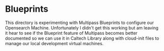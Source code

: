 
# Blueprints

This directory is experimenting with Multipass Blueprints to configure our Opensearch Machine. Unfortunately I didn't get this working but am leaving it hear to see if the Blueprint feature of Multipass becomes better documented so we can use it in Caltech Library along with cloud-init files to manage our local development virtual machines.


